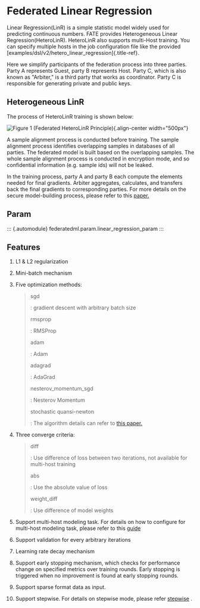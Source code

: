 Federated Linear Regression
===========================

Linear Regression(LinR) is a simple statistic model widely used for
predicting continuous numbers. FATE provides Heterogeneous Linear
Regression(HeteroLinR). HeteroLinR also supports multi-Host training.
You can specify multiple hosts in the job configuration file like the
provided [examples/dsl/v2/hetero\_linear\_regression]{.title-ref}.

Here we simplify participants of the federation process into three
parties. Party A represents Guest, party B represents Host. Party C,
which is also known as "Arbiter," is a third party that works as
coordinator. Party C is responsible for generating private and public
keys.

Heterogeneous LinR
------------------

The process of HeteroLinR training is shown below:

![Figure 1 (Federated HeteroLinR
Principle)](../../images/HeteroLinR.png){.align-center width="500px"}

A sample alignment process is conducted before training. The sample
alignment process identifies overlapping samples in databases of all
parties. The federated model is built based on the overlapping samples.
The whole sample alignment process is conducted in encryption mode, and
so confidential information (e.g. sample ids) will not be leaked.

In the training process, party A and party B each compute the elements
needed for final gradients. Arbiter aggregates, calculates, and
transfers back the final gradients to corresponding parties. For more
details on the secure model-building process, please refer to this
[paper.](https://arxiv.org/pdf/1902.04885.pdf)

Param
-----

::: {.automodule}
federatedml.param.linear\_regression\_param
:::

Features
--------

1.  L1 & L2 regularization
2.  Mini-batch mechanism
3.  Five optimization methods:

    > sgd
    >
    > :   gradient descent with arbitrary batch size
    >
    > rmsprop
    >
    > :   RMSProp
    >
    > adam
    >
    > :   Adam
    >
    > adagrad
    >
    > :   AdaGrad
    >
    > nesterov\_momentum\_sgd
    >
    > :   Nesterov Momentum
    >
    > stochastic quansi-newton
    >
    > :   The algorithm details can refer to [this
    >     paper.](https://arxiv.org/abs/1912.00513v2)
    >
4.  Three converge criteria:

    > diff
    >
    > :   Use difference of loss between two iterations, not available
    >     for multi-host training
    >
    > abs
    >
    > :   Use the absolute value of loss
    >
    > weight\_diff
    >
    > :   Use difference of model weights
    >
5.  Support multi-host modeling task. For details on how to configure
    for multi-host modeling task, please refer to this
    [guide](../../../../doc/dsl_conf_v2_setting_guide.md)
6.  Support validation for every arbitrary iterations
7.  Learning rate decay mechanism
8.  Support early stopping mechanism, which checks for performance
    change on specified metrics over training rounds. Early stopping is
    triggered when no improvement is found at early stopping rounds.
9.  Support sparse format data as input.
10. Support stepwise. For details on stepwise mode, please refer
    [stepwise](./stepwise.md) .
